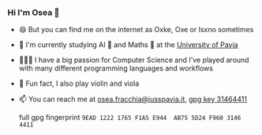 ### Hi I'm Osea 👋
- 😄 But you can find me on the internet as Oxke, Oxe or Isxno sometimes
- 🌱 I'm currently studying AI 🤖 and Maths 🧮 at the [University of
  Pavia](https://web-en.unipv.it/)
- 👨🏻‍💻 I have a big passion for Computer Science and I've played around
  with many different programming languages and workflows
- 🎵 Fun fact, I also play violin and viola
- 📫 You can reach me at
  [osea.fracchia@iusspavia.it](mailto:osea.fracchia@iusspavia.it), [gpg
  key 31464411](https://oxke.altervista.org/gpg/9EAD12221765F1A5E944AB755D24F96031464411.pub)
  
  full gpg fingerprint `9EAD 1222 1765 F1A5 E944  AB75 5D24 F960 3146 4411`
